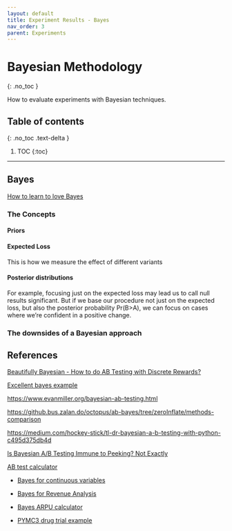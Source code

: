 ```yaml
---
layout: default
title: Experiment Results - Bayes
nav_order: 3
parent: Experiments
---
```


# Bayesian Methodology
{: .no_toc }


How to evaluate experiments with Bayesian techniques.

## Table of contents
{: .no_toc .text-delta }

1. TOC
{:toc}

---

## Bayes

[How to learn to love Bayes](https://towardsdatascience.com/bayesian-nightmare-how-to-start-loving-bayes-1622741fa960)

### The Concepts

#### Priors


#### Expected Loss

This is how we measure the effect of different variants

#### Posterior distributions

For example, focusing just on the expected loss may lead us to call null results significant. But if we base our procedure not just on the expected loss, but also the posterior probability Pr(B>A), we can focus on cases where we’re confident in a positive change.


### The downsides of a Bayesian approach




## References

[Beautifully Bayesian - How to do AB Testing with Discrete Rewards?](http://ewulczyn.github.io/ab_testing_with_multinomial_data/)

[Excellent bayes example](https://towardsdatascience.com/estimating-probabilities-with-bayesian-modeling-in-python-7144be007815)

https://www.evanmiller.org/bayesian-ab-testing.html

https://github.bus.zalan.do/octopus/ab-bayes/tree/zeroInflate/methods-comparison

https://medium.com/hockey-stick/tl-dr-bayesian-a-b-testing-with-python-c495d375db4d

[Is Bayesian A/B Testing Immune to Peeking? Not Exactly](http://varianceexplained.org/r/bayesian-ab-testing/)

[AB test calculator](https://marketing.dynamicyield.com/bayesian-calculator/?)


- [Bayes for continuous variables](https://medium.com/ni-tech-talk/optimizing-revenue-with-bayesian-a-b-testing-5068e8ac41ea)

- [Bayes for Revenue Analysis](https://medium.com/@jireh/revenue-analysis-a-bayesian-approach-867bbd2c979c)

- [Bayes ARPU calculator](https://vidogreg.shinyapps.io/bayes-arpu-test/)

- [PYMC3 drug trial example](https://docs.pymc.io/notebooks/BEST.html)
